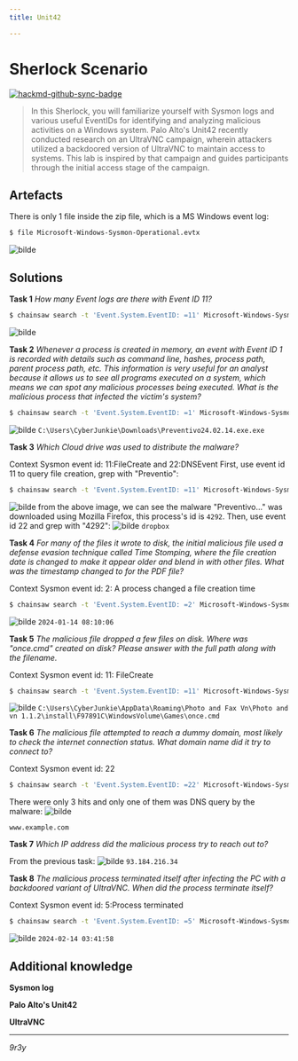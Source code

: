 ```yaml
---
title: Unit42

---
```


# Sherlock Scenario

[![hackmd-github-sync-badge](https://hackmd.io/i63XZ4yeQ_qgMFl-vtl6yA/badge)](https://hackmd.io/i63XZ4yeQ_qgMFl-vtl6yA)


> In this Sherlock, you will familiarize yourself with Sysmon logs and various useful EventIDs for identifying and analyzing malicious activities on a Windows system. Palo Alto's Unit42 recently conducted research on an UltraVNC campaign, wherein attackers utilized a backdoored version of UltraVNC to maintain access to systems. This lab is inspired by that campaign and guides participants through the initial access stage of the campaign.

## Artefacts
There is only 1 file inside the zip file, which is a MS Windows event log:
```bash
$ file Microsoft-Windows-Sysmon-Operational.evtx 
```
![bilde](https://hackmd.io/_uploads/ByLH2g-0kg.png)

## Solutions

**Task 1**
*How many Event logs are there with Event ID 11?*
```bash
$ chainsaw search -t 'Event.System.EventID: =11' Microsoft-Windows-Sysmon-Operational.evtx
```
![bilde](https://hackmd.io/_uploads/rkXG2eZRJx.png)

**Task 2**
*Whenever a process is created in memory, an event with Event ID 1 is recorded with details such as command line, hashes, process path, parent process path, etc. This information is very useful for an analyst because it allows us to see all programs executed on a system, which means we can spot any malicious processes being executed. What is the malicious process that infected the victim's system?*
```bash
$ chainsaw search -t 'Event.System.EventID: =1' Microsoft-Windows-Sysmon-Operational.evtx
```
![bilde](https://hackmd.io/_uploads/HkJmeWWRJl.png)
`C:\Users\CyberJunkie\Downloads\Preventivo24.02.14.exe.exe`

**Task 3**
*Which Cloud drive was used to distribute the malware?*

Context Sysmon event id: 11:FileCreate and 22:DNSEvent
First, use event id 11 to query file creation, grep with "Preventio":
```bash
$ chainsaw search -t 'Event.System.EventID: =11' Microsoft-Windows-Sysmon-Operational.evtx | grep "Preventivo" -B 10 -A 10
```
![bilde](https://hackmd.io/_uploads/H1U7jfW0kl.png)
from the above image, we can see the malware "Preventivo..." was downloaded using Mozilla Firefox, this process's id is `4292`.
Then, use event id 22 and grep with "4292":
![bilde](https://hackmd.io/_uploads/H1WIjGZ01g.png)
`dropbox`

**Task 4**
*For many of the files it wrote to disk, the initial malicious file used a defense evasion technique called Time Stomping, where the file creation date is changed to make it appear older and blend in with other files. What was the timestamp changed to for the PDF file?*

Context Sysmon event id: 2: A process changed a file creation time
```bash
$ chainsaw search -t 'Event.System.EventID: =2' Microsoft-Windows-Sysmon-Operational.evtx chainsaw | grep "pdf" -A 10 
```
![bilde](https://hackmd.io/_uploads/BkcnzGZ0kg.png)
`2024-01-14 08:10:06`

**Task 5**
*The malicious file dropped a few files on disk. Where was "once.cmd" created on disk? Please answer with the full path along with the filename.*

Context Sysmon event id: 11: FileCreate 
```bash
$ chainsaw search -t 'Event.System.EventID: =11' Microsoft-Windows-Sysmon-Operational.evtx | grep "once" -B 10 -A 10
```
![bilde](https://hackmd.io/_uploads/SyF-YG-0kg.png)
`C:\Users\CyberJunkie\AppData\Roaming\Photo and Fax Vn\Photo and vn 1.1.2\install\F97891C\WindowsVolume\Games\once.cmd`

**Task 6**
*The malicious file attempted to reach a dummy domain, most likely to check the internet connection status. What domain name did it try to connect to?*

Context Sysmon event id: 22
```bash
$ chainsaw search -t 'Event.System.EventID: =22' Microsoft-Windows-Sysmon-Operational.evtx
```
There were only 3 hits and only one of them was DNS query by the malware:
![bilde](https://hackmd.io/_uploads/H18_4f-Cyx.png)

`www.example.com`

**Task 7**
*Which IP address did the malicious process try to reach out to?*

From the previous task:
![bilde](https://hackmd.io/_uploads/r1Rf4MbRyx.png)
`93.184.216.34`

**Task 8**
*The malicious process terminated itself after infecting the PC with a backdoored variant of UltraVNC. When did the process terminate itself?*

Context Sysmon event id: 5:Process terminated 
```bash
$ chainsaw search -t 'Event.System.EventID: =5' Microsoft-Windows-Sysmon-Operational.evtx
```
![bilde](https://hackmd.io/_uploads/rJ4XvMW0Je.png)
`2024-02-14 03:41:58`

## Additional knowledge
**Sysmon log**

**Palo Alto's Unit42**

**UltraVNC**

---
*9r3y*
